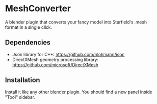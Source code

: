 # MeshConverter
A blender plugin that converts your fancy model into Starfield's .mesh format in a single click.

## Dependencies
* Json library for C++: https://github.com/nlohmann/json
* DirectXMesh geometry processing library: https://github.com/microsoft/DirectXMesh

## Installation
Install it like any other blender plugin. You should find a new panel inside "Tool" sidebar.
